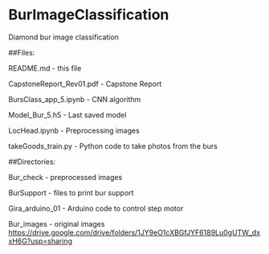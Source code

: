 # BurImageClassification
Diamond bur image classification

##Files:

README.md - this file

CapstoneReport_Rev01.pdf - Capstone Report

BursClass_app_5.ipynb - CNN algorithm

Model_Bur_5.h5 - Last saved model

LocHead.ipynb - Preprocessing images

takeGoods_train.py - Python code to take photos from the burs


##Directories:

Bur_check - preprocessed images

BurSupport - files to print bur support

Gira_arduino_01 - Arduino code to control step motor

Bur_images - original images https://drive.google.com/drive/folders/1JY9eO1cXBGfJYF6189Lu0gUTW_dxxH6G?usp=sharing




